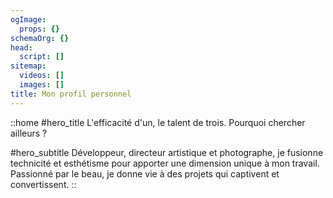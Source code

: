```yaml
---
ogImage:
  props: {}
schemaOrg: {}
head:
  script: []
sitemap:
  videos: []
  images: []
title: Mon profil personnel
---
```


::home
#hero_title
L'efficacité d'un, le talent de trois. Pourquoi chercher ailleurs ?

#hero_subtitle
Développeur, directeur artistique et photographe, je fusionne technicité et esthétisme pour apporter une dimension unique à mon travail. Passionné par le beau, je donne vie à des projets qui captivent et convertissent.
::
